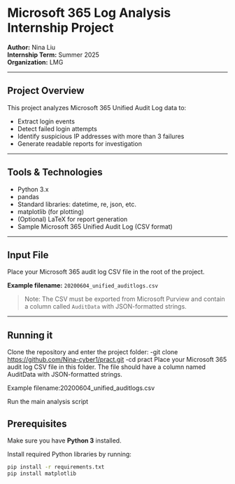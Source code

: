 # Microsoft 365 Log Analysis Internship Project

**Author:** Nina Liu  
**Internship Term:** Summer 2025  
**Organization:** LMG  

---

## Project Overview

This project analyzes Microsoft 365 Unified Audit Log data to:

- Extract login events  
- Detect failed login attempts  
- Identify suspicious IP addresses with more than 3 failures  
- Generate readable reports for investigation  

---

## Tools & Technologies

- Python 3.x  
- pandas  
- Standard libraries: datetime, re, json, etc.  
- matplotlib (for plotting)  
- (Optional) LaTeX for report generation  
- Sample Microsoft 365 Unified Audit Log (CSV format)  

---

## Input File

Place your Microsoft 365 audit log CSV file in the root of the project.

**Example filename:** `20200604_unified_auditlogs.csv`

> Note: The CSV must be exported from Microsoft Purview and contain a column called `AuditData` with JSON-formatted strings.

---
## Running it
Clone the repository and enter the project folder:
-git clone https://github.com/Nina-cyber1/pract.git
-cd pract
Place your Microsoft 365 audit log CSV file in this folder. The file should have a column named AuditData with JSON-formatted strings.

Example filename:20200604_unified_auditlogs.csv

Run the main analysis script

## Prerequisites

Make sure you have **Python 3** installed.

Install required Python libraries by running:

```bash
pip install -r requirements.txt
pip install matplotlib


